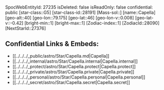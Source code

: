 ﻿---
location: [46,-79.175,40]
type: Star
tags:
- astro/Star

---
SpocWebEntityId: 27235
isDeleted: false
isReadOnly: false
confidential: public
[star-class::G5]
[star-class-id::28191]
[Mass-sol::]
[name::Capella]
[geo-alt::40]
[geo-lon::79.175]
[geo-lat::46]
[geo-lon-v::0.008]
[geo-lat-v::-0.42]
[bright-min::1]
[bright-max::1]
[Zodiac-index::1]
[ZodiacId::28090]
[NextStarId::27376]



## Confidential Links & Embeds: 
- [[../../../_public/astro/Star/Capella.md|Capella]] 
- [[../../../_internal/astro/Star/Capella.internal|Capella.internal]] 
- [[../../../_protect/astro/Star/Capella.protect|Capella.protect]] 
- [[../../../_private/astro/Star/Capella.private|Capella.private]] 
- [[../../../_personal/astro/Star/Capella.personal|Capella.personal]] 
- [[../../../_secret/astro/Star/Capella.secret|Capella.secret]]

